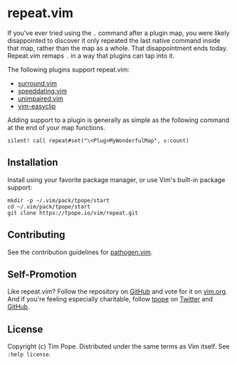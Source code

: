 # repeat.vim

If you've ever tried using the `.` command after a plugin map, you were
likely disappointed to discover it only repeated the last native command
inside that map, rather than the map as a whole.  That disappointment
ends today.  Repeat.vim remaps `.` in a way that plugins can tap into
it.

The following plugins support repeat.vim:

* [surround.vim](https://github.com/tpope/vim-surround)
* [speeddating.vim](https://github.com/tpope/vim-speeddating)
* [unimpaired.vim](https://github.com/tpope/vim-unimpaired)
* [vim-easyclip](https://github.com/svermeulen/vim-easyclip)

Adding support to a plugin is generally as simple as the following
command at the end of your map functions.

    silent! call repeat#set("\<Plug>MyWonderfulMap", v:count)

## Installation

Install using your favorite package manager, or use Vim's built-in package
support:

    mkdir -p ~/.vim/pack/tpope/start
    cd ~/.vim/pack/tpope/start
    git clone https://tpope.io/vim/repeat.git

## Contributing

See the contribution guidelines for
[pathogen.vim](https://github.com/tpope/vim-pathogen#readme).

## Self-Promotion

Like repeat.vim? Follow the repository on
[GitHub](https://github.com/tpope/vim-repeat) and vote for it on
[vim.org](http://www.vim.org/scripts/script.php?script_id=2136).  And if
you're feeling especially charitable, follow [tpope](http://tpo.pe/) on
[Twitter](http://twitter.com/tpope) and
[GitHub](https://github.com/tpope).

## License

Copyright (c) Tim Pope.  Distributed under the same terms as Vim itself.
See `:help license`.
